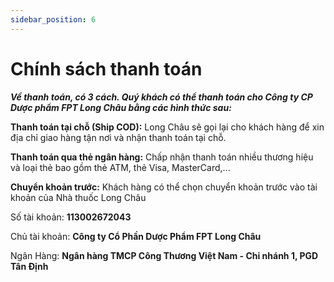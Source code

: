 ```yaml
---
sidebar_position: 6
---
```


# Chính sách thanh toán

**_Về thanh toán, có 3 cách. Quý khách có thể thanh toán cho Công ty CP Dược phẩm FPT Long Châu bằng các hình thức sau:_**

**Thanh toán tại chỗ (Ship COD):** Long Châu sẽ gọi lại cho khách hàng để xin địa chỉ giao hàng tận nơi và nhận thanh toán tại chỗ.

**Thanh toán qua thẻ ngân hàng:** Chấp nhận thanh toán nhiều thương hiệu và loại thẻ bao gồm thẻ ATM, thẻ Visa, MasterCard,...

**Chuyển khoản trước:** Khách hàng có thể chọn chuyển khoản trước vào tài khoản của Nhà thuốc Long Châu

Số tài khoản: **113002672043**

Chủ tài khoản: **Công ty Cổ Phần Dược Phẩm FPT Long Châu**

Ngân Hàng: **Ngân hàng TMCP Công Thương Việt Nam - Chi nhánh 1, PGD Tân Định**